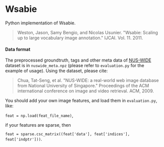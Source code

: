 # Wsabie

Python implementation of Wsabie.

>Weston, Jason, Samy Bengio, and Nicolas Usunier. "Wsabie: Scaling up to large vocabulary image annotation." IJCAI. Vol. 11. 2011.

#### Data format

The preprocessed groundtruth, tags and other meta data of [NUS-WIDE](https://lms.comp.nus.edu.sg/research/NUS-WIDE.htm) dataset is in `nuswide_meta.npz` (please refer to `evaluation.py` for the example of usage). Using the dataset, please cite:

>Chua, Tat-Seng, et al. "NUS-WIDE: a real-world web image database from National University of Singapore." Proceedings of the ACM international conference on image and video retrieval. ACM, 2009.


You should add your own image features, and load them in `evaluation.py`, like:

`feat = np.load(feat_file_name)`,

if your features are sparse, then

`feat = sparse.csc_matrix((feat['data'], feat['indices'], feat['indptr']))`.
